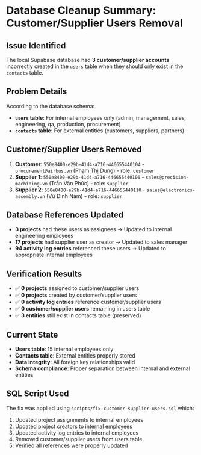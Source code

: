 # Database Cleanup Summary: Customer/Supplier Users Removal

## Issue Identified
The local Supabase database had **3 customer/supplier accounts** incorrectly created in the `users` table when they should only exist in the `contacts` table.

## Problem Details
According to the database schema:
- **`users` table**: For internal employees only (admin, management, sales, engineering, qa, production, procurement)
- **`contacts` table**: For external entities (customers, suppliers, partners)

## Customer/Supplier Users Removed
1. **Customer**: `550e8400-e29b-41d4-a716-446655440104` - `procurement@airbus.vn` (Phạm Thị Dung) - role: `customer`
2. **Supplier 1**: `550e8400-e29b-41d4-a716-446655440106` - `sales@precision-machining.vn` (Trần Văn Phúc) - role: `supplier`
3. **Supplier 2**: `550e8400-e29b-41d4-a716-446655440110` - `sales@electronics-assembly.vn` (Vũ Đình Nam) - role: `supplier`

## Database References Updated
- **3 projects** had these users as assignees → Updated to internal engineering employees
- **17 projects** had supplier user as creator → Updated to sales manager
- **94 activity log entries** referenced these users → Updated to appropriate internal employees

## Verification Results
- ✅ **0 projects** assigned to customer/supplier users
- ✅ **0 projects** created by customer/supplier users  
- ✅ **0 activity log entries** reference customer/supplier users
- ✅ **0 customer/supplier users** remaining in users table
- ✅ **3 entities** still exist in contacts table (preserved)

## Current State
- **Users table**: 15 internal employees only
- **Contacts table**: External entities properly stored
- **Data integrity**: All foreign key relationships valid
- **Schema compliance**: Proper separation between internal and external entities

## SQL Script Used
The fix was applied using `scripts/fix-customer-supplier-users.sql` which:
1. Updated project assignments to internal employees
2. Updated project creators to internal employees  
3. Updated activity log entries to internal employees
4. Removed customer/supplier users from users table
5. Verified all references were properly updated
